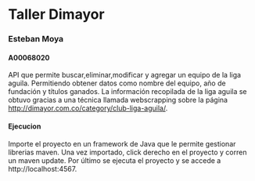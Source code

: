 # Taller Dimayor
### Esteban Moya
#### A00068020

API que permite buscar,eliminar,modificar y agregar un equipo de la liga aguila. Permitiendo obtener datos como nombre del equipo, año de fundación y títulos ganados. La información recopilada de la liga aguila se obtuvo gracias a una técnica llamada webscrapping sobre la página http://dimayor.com.co/category/club-liga-aguila/.

#### Ejecucion

Importe el proyecto en un framework de Java que le permite gestionar librerias maven. Una vez importado, click derecho en el proyecto y corren un maven update. Por último se ejecuta el proyecto y se accede a  http://localhost:4567.
